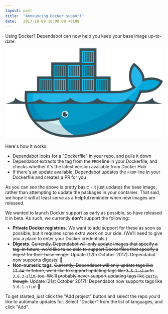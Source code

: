 ```yaml
---
layout: post
title:  "Announcing Docker support"
date:   2017-10-09 10:00:00 +0100
---
```


Using Docker? Dependabot can now help you keep your base image up-to-date.

<p class="image-medium">
  <img alt="Weekly bumping demo" src="/images/blog/docker-logo.svg">
</p>

Here's how it works:
- Dependabot looks for a "Dockerfile" in your repo, and pulls it down
- Dependabot extracts the tag from the `FROM` line in your Dockerfile, and
  checks whether it's the latest version available from Docker Hub
- If there's an update available, Dependabot updates the `FROM` line in your
  Dockerfile and creates a PR for you

As you can see the above is pretty basic - it just updates the base image,
rather than attempting to update the packages in your container. That said,
we hope it will at least serve as a helpful reminder when new images are
released.

We wanted to launch Docker support as early as possible, so have released it
in beta. As such, we currently **don't** support the following:
- **Private Docker registries.** We want to add support for these as soon as
  possible, but it requires some extra work on our side. (We'll need to give
  you a place to enter your Docker credentials.)
- **Digests**. ~~Currently, Dependabot will only update images that specify a
  tag. In future, we'd like to be able to support Dockerfiles that specify a
  digest for their base image.~~ Update (12th October 2017): Dependabot now
  supports digests! 🎉
- **Non-numeric tags**. ~~Currently, Dependabot will only update tags like
  `17.04`. In future, we'd like to support updating tags like `3.6.1-slim` to
  `3.6.3-slim`, too. We'll probably never support updating tags like `zesty`,
  though.~~ Update (21st October 2017): Dependabot now supports tags like
  `3.6.1-slim`! 🎉

To get started, just click the "Add project" button and select the repo
you'd like to automate updates for. Select "Docker" from the list of
languages, and click "Add".
